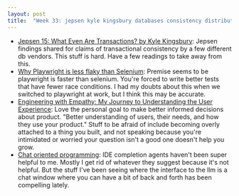 ```yaml
---
layout: post
title:  "Week 33: jepsen kyle kingsbury databases consistency distributedsystems, selenium playwright testing, slack user centered design ux ui, steveyegge llm ai chop"
---
```


* [Jepsen 15: What Even Are Transactions? by Kyle Kingsbury](https://www.youtube.com/watch?v=ecZp6cWhDjg): Jepsen findings shared for claims of transactional consistency by a few different db vendors. This stuff is hard. Have a few readings to take away from this.
* [Why Playwright is less flaky than Selenium](https://justin.searls.co/links/2024-08-29-why-playwright-is-less-flaky-than-selenium/): Premise seems to be playwright is faster than selenium. You're forced to write better tests that have fewer race conditions. I had my doubts about this when we switched to playwright at work, but I think this may be accurate.
* [Engineering with Empathy: My Journey to Understanding the User Experience](https://slack.engineering/engineering-with-empathy-my-journey-to-understanding-the-user-experience/): Love the personal goal to make better informed decisions about product. "Better understanding of users, their needs, and how they use your product." Stuff to be afraid of include becoming overly attached to a thing you built, and not speaking because you're intimidated or worried your question isn't a good one doesn't help you grow.
* [Chat oriented programming](https://www.youtube.com/watch?app=desktop&v=CZGDhgcQL6I&si=5MUy99ANagrcL3B7): IDE completion agents haven't been super helpful to me. Mostly I get rid of whatever they suggest because it's not helpful. But the stuff I've been seeing where the interface to the llm is a chat window where you can have a bit of back and forth has been compelling lately.